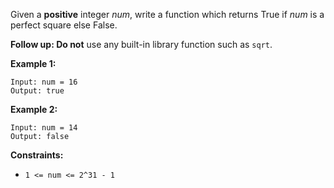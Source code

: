 Given a **positive** integer *num*, write a function which returns True if *num* is a perfect square else False.

**Follow up: Do not** use any built-in library function such as `sqrt`.

**Example 1:**
```
Input: num = 16
Output: true
```
**Example 2:**
```
Input: num = 14
Output: false
```
**Constraints:**
- `1 <= num <= 2^31 - 1`